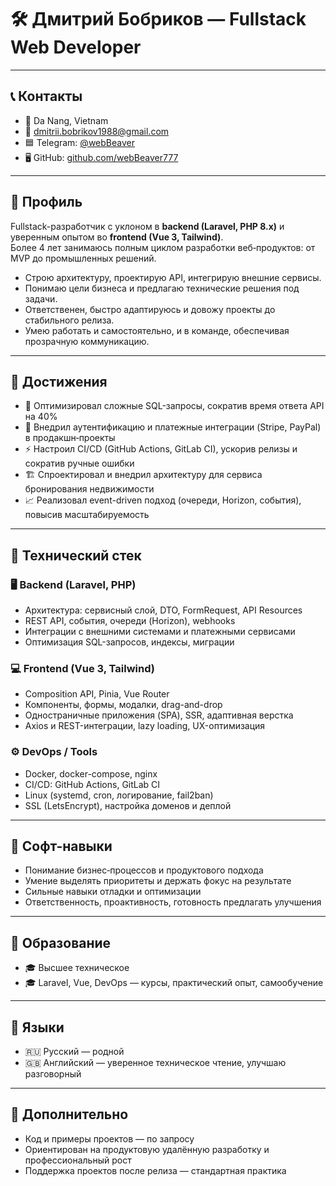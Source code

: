 # 🛠️ Дмитрий Бобриков — Fullstack Web Developer

---

## 📞 Контакты

- 📍 Da Nang, Vietnam
- 📧 [dmitrii.bobrikov1988@gmail.com](mailto:dmitrii.bobrikov1988@gmail.com)
- 🟦 Telegram: [@webBeaver](https://t.me/webBeaver)
- 🖥 GitHub: [github.com/webBeaver777](https://github.com/webBeaver777)

---

## 🔹 Профиль

Fullstack-разработчик с уклоном в **backend (Laravel, PHP 8.x)** и уверенным опытом во **frontend (Vue 3, Tailwind)**.  
Более 4 лет занимаюсь полным циклом разработки веб‑продуктов: от MVP до промышленных решений.

- Строю архитектуру, проектирую API, интегрирую внешние сервисы.
- Понимаю цели бизнеса и предлагаю технические решения под задачи.
- Ответственен, быстро адаптируюсь и довожу проекты до стабильного релиза.
- Умею работать и самостоятельно, и в команде, обеспечивая прозрачную коммуникацию.

---

## 🔹 Достижения

- 🚀 Оптимизировал сложные SQL-запросы, сократив время ответа API на 40%
- 🔑 Внедрил аутентификацию и платежные интеграции (Stripe, PayPal) в продакшн‑проекты
- ⚡ Настроил CI/CD (GitHub Actions, GitLab CI), ускорив релизы и сократив ручные ошибки
- 🏗 Спроектировал и внедрил архитектуру для сервиса бронирования недвижимости
- 📈 Реализовал event-driven подход (очереди, Horizon, события), повысив масштабируемость

---

## 🔹 Технический стек

### 🖥 Backend (Laravel, PHP)
- Архитектура: сервисный слой, DTO, FormRequest, API Resources
- REST API, события, очереди (Horizon), webhooks
- Интеграции с внешними системами и платежными сервисами
- Оптимизация SQL-запросов, индексы, миграции

### 💻 Frontend (Vue 3, Tailwind)
- Composition API, Pinia, Vue Router
- Компоненты, формы, модалки, drag-and-drop
- Одностраничные приложения (SPA), SSR, адаптивная верстка
- Axios и REST-интеграции, lazy loading, UX-оптимизация

### ⚙️ DevOps / Tools
- Docker, docker-compose, nginx
- CI/CD: GitHub Actions, GitLab CI
- Linux (systemd, cron, логирование, fail2ban)
- SSL (LetsEncrypt), настройка доменов и деплой

---

## 🔹 Софт-навыки

- Понимание бизнес‑процессов и продуктового подхода
- Умение выделять приоритеты и держать фокус на результате
- Сильные навыки отладки и оптимизации
- Ответственность, проактивность, готовность предлагать улучшения

---

## 🔹 Образование

- 🎓 Высшее техническое
- 🎓 Laravel, Vue, DevOps — курсы, практический опыт, самообучение

---

## 🔹 Языки

- 🇷🇺 Русский — родной
- 🇬🇧 Английский — уверенное техническое чтение, улучшаю разговорный

---

## 🔹 Дополнительно

- Код и примеры проектов — по запросу
- Ориентирован на продуктовую удалённую разработку и профессиональный рост
- Поддержка проектов после релиза — стандартная практика  
